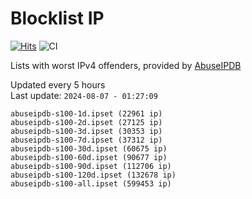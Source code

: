 # Blocklist IP

[![Hits](https://hits.seeyoufarm.com/api/count/incr/badge.svg?url=https%3A%2F%2Fgithub.com%2Fborestad%2Fblocklist-ip%2F&count_bg=%2379C83D&title_bg=%23555555&icon=&icon_color=%23E7E7E7&title=hits&edge_flat=false)](https://hits.seeyoufarm.com)  ![CI](https://img.shields.io/github/workflow/status/borestad/blocklist-ip/CI?style=flat-square)

Lists with worst IPv4 offenders, provided by [AbuseIPDB](https://www.abuseipdb.com/)

<!-- FOOTER-PLACEHOLDER -->
Updated every 5 hours<br>
Last update: `2024-08-07 - 01:27:09`
```
abuseipdb-s100-1d.ipset (22961 ip)
abuseipdb-s100-2d.ipset (27125 ip)
abuseipdb-s100-3d.ipset (30353 ip)
abuseipdb-s100-7d.ipset (37312 ip)
abuseipdb-s100-30d.ipset (60675 ip)
abuseipdb-s100-60d.ipset (90677 ip)
abuseipdb-s100-90d.ipset (112706 ip)
abuseipdb-s100-120d.ipset (132678 ip)
abuseipdb-s100-all.ipset (599453 ip)
```
